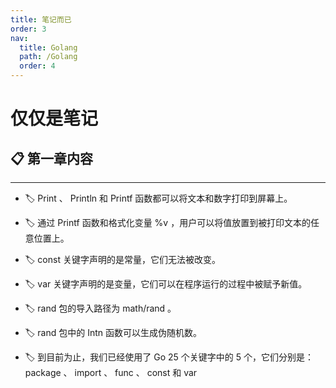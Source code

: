 ```yaml
---
title: 笔记而已
order: 3
nav:
  title: Golang
  path: /Golang
  order: 4
---
```


# 仅仅是笔记

## 📋 第一章内容

---

- 🏷 Print 、 Println 和 Printf 函数都可以将⽂本和数字打印到屏幕上。

- 🏷 通过 Printf 函数和格式化变量 %v ，⽤户可以将值放置到被打印⽂本的任意位置上。

- 🏷 const 关键字声明的是常量，它们⽆法被改变。

- 🏷 var 关键字声明的是变量，它们可以在程序运⾏的过程中被赋予新值。

- 🏷 rand 包的导⼊路径为 math/rand 。

- 🏷 rand 包中的 Intn 函数可以⽣成伪随机数。

- 🏷 到⽬前为⽌，我们已经使⽤了 Go 25 个关键字中的 5 个，它们分别是：package 、 import 、 func 、 const 和 var
